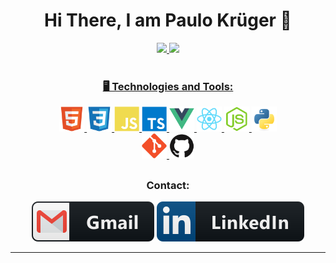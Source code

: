 <h1 align="center">Hi There, I am Paulo Krüger 👋</h1>

<!-- Badges
<a href="https://gitpod.io/#https://github.com/Paulo-Krg/Paulo-Krg"><img src="https://img.shields.io/badge/Gitpod-Ready--to--Code-blue?logo=gitpod" alt="Gitpod Ready-to-Code"/></a>
<a href="https://vercel.com/new/clone?repository-url=https://github.com/Paulo-Krg/Paulo-Krg"><img src="https://vercel.com/button" alt="Deploy with Vercel"/></a>
<a href="https://app.netlify.com/start/deploy?repository=https://github.com/Paulo-Krg/Paulo-Krg"><img src="https://www.netlify.com/img/deploy/button.svg" alt="Deploy to Netlify"></a>
-->

<a href="https://github.com/Paulo-Krg">
<div title="My Statistics" align="center">
    <img height="180em" src="https://github-readme-stats.vercel.app/api?username=Paulo-Krg&show_icons=true&theme=algolia&include_all_commits=true&count_private=true"/>
    <img height="180em" src="https://github-readme-stats.vercel.app/api/top-langs/?username=Paulo-Krg&layout=compact&langs_count=7&theme=algolia"/>
</div>

</br>

<h3 align="center">🖥️ Technologies and Tools:</h3>
<div style="display: inline_block" align="center">
  <code><img title="HTML5" alt="HTML Icon" width="40px" src="https://raw.githubusercontent.com/devicons/devicon/master/icons/html5/html5-original.svg"></code>
  <code><img title="CSS3" alt="CSS Icon" width="40px" src="https://raw.githubusercontent.com/devicons/devicon/master/icons/css3/css3-original.svg"></code>
  <code><img title="JavaScript" alt="Js Icon" width="40px" src="https://raw.githubusercontent.com/devicons/devicon/master/icons/javascript/javascript-plain.svg"></code>
  <code><img title="TypeScript" alt="Ts Icon" width="40px" src="https://raw.githubusercontent.com/devicons/devicon/master/icons/typescript/typescript-plain.svg"></code>
  <code><img title="Vue.js" alt="Vue Icon" width="40px" src="https://raw.githubusercontent.com/devicons/devicon/master/icons/vuejs/vuejs-original.svg"></code>
  <code><img title="React.js" alt="React Icon" width="40px" src="https://raw.githubusercontent.com/devicons/devicon/master/icons/react/react-original.svg"></code>
  <code><img title="Node.js" alt="NodeJs Icon" width="40px" src="https://raw.githubusercontent.com/devicons/devicon/master/icons/nodejs/nodejs-original.svg"></code>
  <code><img title="Python" alt="Python Icon" width="40px" src="https://raw.githubusercontent.com/devicons/devicon/master/icons/python/python-original.svg"></code>
  <br>
  <code><img title="Git" alt="Git Icon" width="40px" src="https://raw.githubusercontent.com/devicons/devicon/master/icons/git/git-original.svg"></code>
  <code><img title="Github" alt="Github Icon" width="40px" src="https://raw.githubusercontent.com/devicons/devicon/master/icons/github/github-original.svg"></code>
</div>
</a>

<h2></h2>

<h3 align="center">Contact:</h3>
<div align="center">    
<!--
  <a href="https://www.youtube.com/" target="_blank"><img src="https://img.shields.io/badge/YouTube-FF0000?style=for-the-badge&logo=youtube&logoColor=white" target="_blank"></a>
  <a href="https://instagram.com/" target="_blank"><img title="Abrir Instagram" src="https://img.shields.io/badge/-Instagram-%23E4405F?style=for-the-badge&logo=instagram&logoColor=white" target="_blank"></a>
  <a href="https://www.twitch.tv/" target="_blank"><img title="Abrir Twitch" src="https://img.shields.io/badge/Twitch-9146FF?style=for-the-badge&logo=twitch&logoColor=white" target="_blank"></a>
  <a href="https://discord.gg/" target="_blank"><img title="Abrir Discord" src="https://img.shields.io/badge/Discord-7289DA?style=for-the-badge&logo=discord&logoColor=white" target="_blank"></a>
-->
<!--
  <a href="mailto:paulo.krg.costa@gmail.com" target="_blank"><img title="Enviar Email" src="https://img.shields.io/badge/-Gmail-%23333?style=for-the-badge&logo=gmail&logoColor=white" target="_blank"></a>
  <a href="https://www.linkedin.com/in/paulo-kruger-costa/" target="_blank"><img title="Abrir Linkedin" src="https://img.shields.io/badge/-LinkedIn-%230077B5?style=for-the-badge&logo=linkedin&logoColor=white" target="_blank"></a> 
-->
  <a href="mailto:paulo.krg.costa@gmail.com" target="_blank"><img title="Enviar Email" src="./gmail.svg" target="_blank"></a>
  <a href="https://www.linkedin.com/in/paulo-kruger-costa/" target="_blank"><img title="Abrir Linkedin" src="./linkedin.svg" target="_blank"></a> 
</div>

<hr>

<!-- image
<div align="center">
  <img src="https://super.abril.com.br/wp-content/uploads/2016/09/super_imggato_digitando_0.gif" width="350">
</div>
-->

<!--
  ![Snake animation](https://github.com/Paulo-Krg/Paulo-Krg/blob/output/github-contribution-grid-snake.svg)
-->

<!--
Here are some ideas to get you started:
- 🔭 I’m currently working on ...
- 🌱 I’m currently learning ...
- 👯 I’m looking to collaborate on ...
- 🤔 I’m looking for help with ...
- 💬 Ask me about ...
- 📫 How to reach me: ...
- 😄 Pronouns: ...
- ⚡ Fun fact: ...
-->
